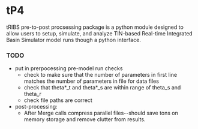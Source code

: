 # tP4
tRIBS pre-to-post procsessing package is a python module designed to allow users to setup, simulate, and analyze TIN-based Real-time Integrated Basin Simulator model runs though a python interface. 

### TODO
- put in prerpocessing pre-model run checks
  * check to make sure that the number of parameters in first line matches the number of parameters in file for data files
  * check that theta*_t and theta*_s are within range of theta_s and theta_r
  * check file paths are correct
- post-processing:
  * After Merge calls compress parallel files--should save tons on memory storage and remove clutter from results.
